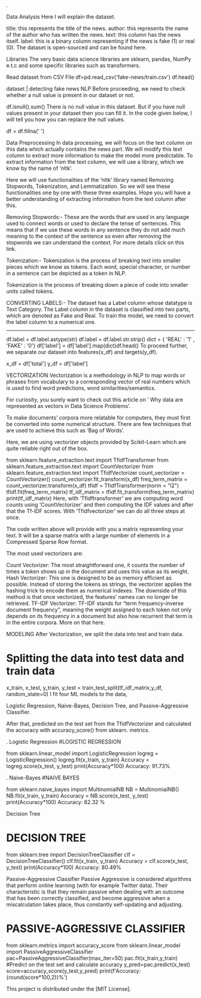 .

 Data Analysis
Here I will explain the dataset.

title: this represents the title of the news.
author: this represents the name of the author who has written the news.
text: this column has the news itself.
label: this is a binary column representing if the news is fake (1) or real (0).
The dataset is open-sourced and can be found here.

Libraries
The very basic data science libraries are sklearn, pandas, NumPy e.t.c and some specific libraries such as transformers.

Read dataset from CSV File
df=pd.read_csv('fake-news/train.csv')
df.head()

dataset | detecting fake news NLP
Before proceeding, we need to check whether a null value is present in our dataset or not.

df.isnull().sum()
There is no null value in this dataset. But if you have null values present in your dataset then you can fill it. In the code given below, I will tell you how you can replace the null values.

df = df.fillna(' ')


 Data Preprocessing
In data processing, we will focus on the text column on this data which actually contains the news part. We will modify this text column to extract more information to make the model more predictable. To extract information from the text column, we will use a library, which we know by the name of ‘nltk’.

Here we will use functionalities of the ‘nltk‘ library named Removing Stopwords, Tokenization, and Lemmatization. So we will see these functionalities one by one with these three examples. Hope you will have a better understanding of extracting information from the text column after this.


 Removing Stopwords:-
These are the words that are used in any language used to connect words or used to declare the tense of sentences. This means that if we use these words in any sentence they do not add much meaning to the context of the sentence so even after removing the stopwords we can understand the context.
For more details click on this link.

 Tokenization:-
Tokenization is the process of breaking text into smaller pieces which we know as tokens.
Each word, special character, or number in a sentence can be depicted as a token in NLP.

Tokenization is the process of breaking down a piece of code into smaller units called tokens.


 CONVERTING LABELS:-
The dataset has a Label column whose datatype is Text Category. The Label column in the dataset is classified into two parts, which are denoted as Fake and Real. To train the model, we need to convert the label column to a numerical one.

**********************************************

df.label = df.label.astype(str)
df.label = df.label.str.strip()
dict = { 'REAL' : '1' , 'FAKE' : '0'}
df['label'] = df['label'].map(dict)df.head()
To proceed further, we separate our dataset into features(x_df) and targets(y_df).

x_df = df['total']
y_df = df['label']


VECTORIZATION
Vectorization is a methodology in NLP to map words or phrases from vocabulary to a corresponding vector of real numbers which is used to find word predictions, word similarities/semantics.

For curiosity, you surely want to check out this article on ‘ Why data are represented as vectors in Data Science Problems’.

To make documents’ corpora more relatable for computers, they must first be converted into some numerical structure. There are few techniques that are used to achieve this such as ‘Bag of Words’.

Here, we are using vectorizer objects provided by Scikit-Learn which are quite reliable right out of the box.

 

from sklearn.feature_extraction.text import TfidfTransformer
from sklearn.feature_extraction.text import CountVectorizer
from sklearn.feature_extraction.text import TfidfVectorizer
count_vectorizer = CountVectorizer()
count_vectorizer.fit_transform(x_df)
freq_term_matrix = count_vectorizer.transform(x_df)
tfidf = TfidfTransformer(norm = "l2")
tfidf.fit(freq_term_matrix)
tf_idf_matrix = tfidf.fit_transform(freq_term_matrix)
print(tf_idf_matrix)
Here, with ‘Tfidftransformer’ we are computing word counts using ‘CountVectorizer’ and then computing the IDF values and after that the Tf-IDF scores. With ‘Tfidfvectorizer’ we can do all three steps at once.

The code written above will provide with you a matrix representing your text. It will be a sparse matrix with a large number of elements in a Compressed Sparse Row format.

The most used vectorizers are:

Count Vectorizer: The most straightforward one, it counts the number of times a token shows up in the document and uses this value as its weight.
Hash Vectorizer: This one is designed to be as memory efficient as possible. Instead of storing the tokens as strings, the vectorizer applies the hashing trick to encode them as numerical indexes. The downside of this method is that once vectorized, the features’ names can no longer be retrieved.
TF-IDF Vectorizer: TF-IDF stands for “term frequency-inverse document frequency”, meaning the weight assigned to each token not only depends on its frequency in a document but also how recurrent that term is in the entire corpora. More on that here.

 MODELING
After Vectorization, we split the data into test and train data.

# Splitting the data into test data and train data
x_train, x_test, y_train, y_test = train_test_split(tf_idf_matrix,y_df, random_state=0)
I fit four ML models to the data,

Logistic Regression, Naive-Bayes, Decision Tree, and Passive-Aggressive Classifier.

After that, predicted on the test set from the TfidfVectorizer and calculated the accuracy with accuracy_score() from sklearn. metrics.

. Logistic Regression
#LOGISTIC REGRESSION

from sklearn.linear_model import LogisticRegression
logreg = LogisticRegression()
logreg.fit(x_train, y_train)
Accuracy = logreg.score(x_test, y_test)
print(Accuracy*100)
Accuracy: 91.73%

. Naive-Bayes
#NAIVE BAYES

from sklearn.naive_bayes import MultinomialNB
NB = MultinomialNB()
NB.fit(x_train, y_train)
Accuracy = NB.score(x_test, y_test)
print(Accuracy*100)
Accuracy: 82.32 %

Decision Tree
# DECISION TREE

from sklearn.tree import DecisionTreeClassifier
clf = DecisionTreeClassifier()
clf.fit(x_train, y_train)
Accuracy = clf.score(x_test, y_test)
print(Accuracy*100)
Accuracy: 80.49%

Passive-Aggressive Classifier
Passive Aggressive is considered algorithms that perform online learning (with for example Twitter data). Their characteristic is that they remain passive when dealing with an outcome that has been correctly classified, and become aggressive when a miscalculation takes place, thus constantly self-updating and adjusting.

# PASSIVE-AGGRESSIVE CLASSIFIER

from sklearn.metrics import accuracy_score
from sklearn.linear_model import PassiveAggressiveClassifier
  pac=PassiveAggressiveClassifier(max_iter=50)
 pac.fit(x_train,y_train)
 #Predict on the test set and calculate accuracy
y_pred=pac.predict(x_test)
score=accuracy_score(y_test,y_pred)
 print(f'Accuracy: {round(score*100,2)}%')

This project is distributed under the [MIT License].
